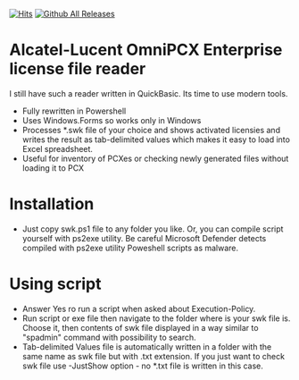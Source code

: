 [![Hits](https://hits.sh/github.com/Jeepers-Gitters/ALU_OXE_OPS.svg)](https://hits.sh/github.com/Jeepers-Gitters/ALU_OXE_OPS/)
[![Github All Releases](https://img.shields.io/github/downloads/Jeepers-Gitters/ALU_OXE_OPS/total.svg)]()
# Alcatel-Lucent OmniPCX Enterprise license file reader
 I still have such a reader written in QuickBasic. Its time to use modern tools.
- Fully rewritten in Powershell
- Uses Windows.Forms so works only in Windows
- Processes *.swk file of your choice and shows activated licensies and writes the result as tab-delimited values which makes it easy to load into Excel spreadsheet.
- Useful for inventory of PCXes or checking newly generated files without loading it to PCX
# Installation
- Just copy swk.ps1 file to any folder you like. Or, you can compile script yourself with ps2exe utility. Be careful Microsoft Defender detects compiled with ps2exe utility Poweshell scripts as malware. 
# Using script
- Answer Yes ro run a script when asked about Execution-Policy.
- Run script or exe file then navigate to the folder where is your swk file is. Choose it, then contents of swk file displayed in a way similar to "spadmin" command with possibility to search.
- Tab-delimited Values file is automatically written in a folder with the same name as swk file but with .txt extension. If you just want to check swk file use -JustShow option - no *.txt file is written in this case.
